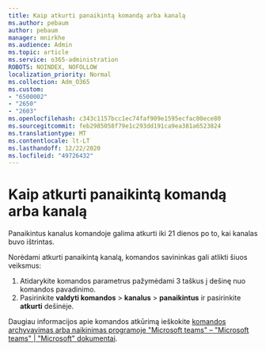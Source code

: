```yaml
---
title: Kaip atkurti panaikintą komandą arba kanalą
ms.author: pebaum
author: pebaum
manager: mnirkhe
ms.audience: Admin
ms.topic: article
ms.service: o365-administration
ROBOTS: NOINDEX, NOFOLLOW
localization_priority: Normal
ms.collection: Adm_O365
ms.custom:
- "6500002"
- "2650"
- "2603"
ms.openlocfilehash: c343c1157bcc1ec74faf909e1595ecfac00ece80
ms.sourcegitcommit: feb2985058f79e1c293dd191ca9ea381a6523824
ms.translationtype: MT
ms.contentlocale: lt-LT
ms.lasthandoff: 12/22/2020
ms.locfileid: "49726432"
---
```

# <a name="how-to-restore-a-deleted-team-or-channel"></a>Kaip atkurti panaikintą komandą arba kanalą

Panaikintus kanalus komandoje galima atkurti iki 21 dienos po to, kai kanalas buvo ištrintas.

Norėdami atkurti panaikintą kanalą, komandos savininkas gali atlikti šiuos veiksmus:

1. Atidarykite komandos parametrus pažymėdami 3 taškus į dešinę nuo komandos pavadinimo.
2. Pasirinkite **valdyti komandos**  >  **kanalus**  >  **panaikintus** ir pasirinkite **atkurti** dešinėje.

Daugiau informacijos apie komandos atkūrimą ieškokite [komandos archyvavimas arba naikinimas programoje "Microsoft teams" – "Microsoft teams" | "Microsoft" dokumentai](https://docs.microsoft.com/microsoftteams/archive-or-delete-a-team#restore-a-deleted-team).
